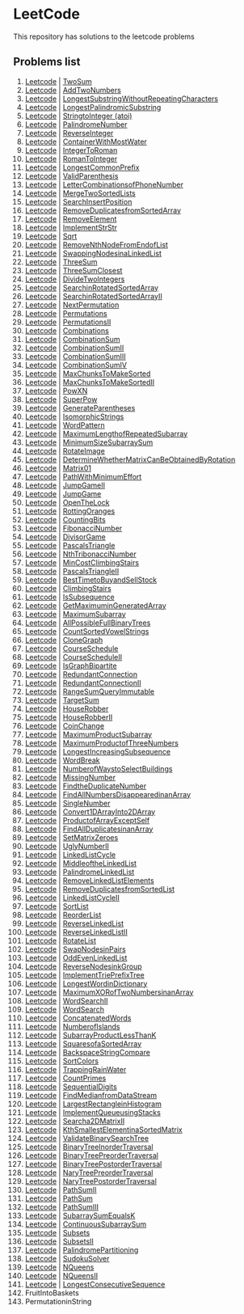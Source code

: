 # LeetCode

This repository has solutions to the leetcode problems

## Problems list

1. [Leetcode](https://leetcode.com/problems/two-sum) | [TwoSum](TwoSum.java)
2. [Leetcode](https://leetcode.com/problems/add-two-numbers) | [AddTwoNumbers](AddTwoNumbers.java)
3. [Leetcode](https://leetcode.com/problems/longest-substring-without-repeating-characters)
   | [LongestSubstringWithoutRepeatingCharacters](LongestSubstringWithoutRepeatingCharacters.java)
4. [Leetcode](https://leetcode.com/problems/longest-palindromic-substring)
   | [LongestPalindromicSubstring](LongestPalindromicSubstring.java)
5. [Leetcode](https://leetcode.com/problems/string-to-integer-atoi/) | [StringtoInteger (atoi)](StringtoInteger.java)
6. [Leetcode](https://leetcode.com/problems/palindrome-number) | [PalindromeNumber](PalindromeNumber.java)
7. [Leetcode](https://leetcode.com/problems/reverse-integer/) | [ReverseInteger](ReverseInteger.java)
8. [Leetcode](https://leetcode.com/problems/container-with-most-water)
   | [ContainerWithMostWater](ContainerWithMostWater.java)
9. [Leetcode](https://leetcode.com/problems/integer-to-roman/) | [IntegerToRoman](IntegerToRoman.java)
10. [Leetcode](https://leetcode.com/problems/roman-to-integer/) | [RomanToInteger](RomanToInteger.java)
11. [Leetcode](https://leetcode.com/problems/longest-common-prefix/) | [LongestCommonPrefix](LongestCommonPrefix.java)
12. [Leetcode](https://leetcode.com/problems/valid-parentheses/) | [ValidParenthesis](ValidParenthesis.java)
13. [Leetcode](https://leetcode.com/problems/letter-combinations-of-a-phone-number/)
    | [LetterCombinationsofPhoneNumber](LetterCombinationsofPhoneNumber.java)
14. [Leetcode](https://leetcode.com/problems/merge-two-sorted-lists/) | [MergeTwoSortedLists](MergeTwoSortedLists.java)
15. [Leetcode](https://leetcode.com/problems/search-insert-position/)
    | [SearchInsertPosition](SearchInsertPosition.java)
16. [Leetcode](https://leetcode.com/problems/remove-duplicates-from-sorted-array/)
    | [RemoveDuplicatesfromSortedArray](RemoveDuplicatesfromSortedArray.java)
17. [Leetcode](https://leetcode.com/problems/remove-element/) | [RemoveElement](RemoveElement.java)
18. [Leetcode](https://leetcode.com/problems/implement-strstr/) | [ImplementStrStr](ImplementStrStr.java)
19. [Leetcode](https://leetcode.com/problems/sqrtx/) | [Sqrt](Sqrt.java)
20. [Leetcode](https://leetcode.com/problems/remove-nth-node-from-end-of-list/)
    | [RemoveNthNodeFromEndofList](RemoveNthNodeFromEndofList.java)
21. [Leetcode](https://leetcode.com/problems/swapping-nodes-in-a-linked-list/)
    | [SwappingNodesinaLinkedList](SwappingNodesinaLinkedList.java)
22. [Leetcode](https://leetcode.com/problems/3sum/) | [ThreeSum](ThreeSum.java)
23. [Leetcode](https://leetcode.com/problems/3sum-closest/) | [ThreeSumClosest](ThreeSumClosest.java)
24. [Leetcode](https://leetcode.com/problems/divide-two-integers/) | [DivideTwoIntegers](DivideTwoIntegers.java)
25. [Leetcode](https://leetcode.com/problems/search-in-rotated-sorted-array/)
    | [SearchinRotatedSortedArray](SearchinRotatedSortedArray.java)
26. [Leetcode](https://leetcode.com/problems/search-in-rotated-sorted-array-ii/)
    | [SearchinRotatedSortedArrayII](SearchinRotatedSortedArrayII.java)
27. [Leetcode](https://leetcode.com/problems/next-permutation/) | [NextPermutation](NextPermutation.java)
28. [Leetcode](https://leetcode.com/problems/permutations/) | [Permutations](Permutations.java)
29. [Leetcode](https://leetcode.com/problems/permutations-ii/) | [PermutationsII](PermutationsII.java)
30. [Leetcode](https://leetcode.com/problems/combinations/) | [Combinations](Combinations.java)
31. [Leetcode](https://leetcode.com/problems/combination-sum/) | [CombinationSum](CombinationSum.java)
32. [Leetcode](https://leetcode.com/problems/combination-sum-ii/) | [CombinationSumII](CombinationSumII.java)
33. [Leetcode](https://leetcode.com/problems/combination-sum-iii/) | [CombinationSumIII](CombinationSumIII.java)
34. [Leetcode](https://leetcode.com/problems/combination-sum-iv/) | [CombinationSumIV](CombinationSumIV.java)
35. [Leetcode](https://leetcode.com/problems/max-chunks-to-make-sorted/)
    | [MaxChunksToMakeSorted](MaxChunksToMakeSorted.java)
36. [Leetcode](https://leetcode.com/problems/max-chunks-to-make-sorted-ii/)
    | [MaxChunksToMakeSortedII](MaxChunksToMakeSortedII.java)
37. [Leetcode](https://leetcode.com/problems/powx-n/) | [PowXN](PowXN.java)
38. [Leetcode](https://leetcode.com/problems/super-pow/) | [SuperPow](SuperPow.java)
39. [Leetcode](https://leetcode.com/problems/generate-parentheses/) | [GenerateParentheses](GenerateParentheses.java)
40. [Leetcode](https://leetcode.com/problems/isomorphic-strings/) | [IsomorphicStrings](IsomorphicStrings.java)
41. [Leetcode](https://leetcode.com/problems/word-pattern/) | [WordPattern](WordPattern.java)
42. [Leetcode](https://leetcode.com/problems/maximum-length-of-repeated-subarray/)
    | [MaximumLengthofRepeatedSubarray](MaximumLengthofRepeatedSubarray.java)
43. [Leetcode](https://leetcode.com/problems/minimum-size-subarray-sum/)
    | [MinimumSizeSubarraySum](MinimumSizeSubarraySum.java)
44. [Leetcode](https://leetcode.com/problems/rotate-image/) | [RotateImage](RotateImage.java)
45. [Leetcode](https://leetcode.com/problems/determine-whether-matrix-can-be-obtained-by-rotation/)
    | [DetermineWhetherMatrixCanBeObtainedByRotation](DetermineWhetherMatrixCanBeObtainedByRotation.java)
46. [Leetcode](https://leetcode.com/problems/01-matrix/) | [Matrix01](Matrix01.java)
47. [Leetcode](https://leetcode.com/problems/path-with-minimum-effort/)
    | [PathWithMinimumEffort](PathWithMinimumEffort.java)
48. [Leetcode](https://leetcode.com/problems/jump-game-ii/) | [JumpGameII](JumpGameII.java)
49. [Leetcode](https://leetcode.com/problems/jump-game/) | [JumpGame](JumpGame.java)
50. [Leetcode](https://leetcode.com/problems/open-the-lock/) | [OpenTheLock](OpenTheLock.java)
51. [Leetcode](https://leetcode.com/problems/rotting-oranges/) | [RottingOranges](RottingOranges.java)
52. [Leetcode](https://leetcode.com/problems/counting-bits/) | [CountingBits](CountingBits.java)
53. [Leetcode](https://leetcode.com/problems/fibonacci-number/) | [FibonacciNumber](FibonacciNumber.java)
54. [Leetcode](https://leetcode.com/problems/divisor-game/) | [DivisorGame](DivisorGame.java)
55. [Leetcode](https://leetcode.com/problems/pascals-triangle/) | [PascalsTriangle](PascalsTriangle.java)
56. [Leetcode](https://leetcode.com/problems/n-th-tribonacci-number/) | [NthTribonacciNumber](NthTribonacciNumber.java)
57. [Leetcode](https://leetcode.com/problems/min-cost-climbing-stairs/)
    | [MinCostClimbingStairs](MinCostClimbingStairs.java)
58. [Leetcode](https://leetcode.com/problems/pascals-triangle-ii/) | [PascalsTriangleII](PascalsTriangleII.java)
59. [Leetcode](https://leetcode.com/problems/best-time-to-buy-and-sell-stock/)
    | [BestTimetoBuyandSellStock](BestTimetoBuyandSellStock.java)
60. [Leetcode](https://leetcode.com/problems/climbing-stairs/) | [ClimbingStairs](ClimbingStairs.java)
61. [Leetcode](https://leetcode.com/problems/is-subsequence/) | [IsSubsequence](IsSubsequence.java)
62. [Leetcode](https://leetcode.com/problems/get-maximum-in-generated-array/)
    | [GetMaximuminGeneratedArray](GetMaximuminGeneratedArray.java)
63. [Leetcode](https://leetcode.com/problems/maximum-subarray/) | [MaximumSubarray](MaximumSubarray.java)
64. [Leetcode](https://leetcode.com/problems/all-possible-full-binary-trees/)
    | [AllPossibleFullBinaryTrees](AllPossibleFullBinaryTrees.java)
65. [Leetcode](https://leetcode.com/problems/count-sorted-vowel-strings/)
    | [CountSortedVowelStrings](CountSortedVowelStrings.java)
66. [Leetcode](https://leetcode.com/problems/clone-graph/) | [CloneGraph](CloneGraph.java)
67. [Leetcode](https://leetcode.com/problems/course-schedule/) | [CourseSchedule](CourseSchedule.java)
68. [Leetcode](https://leetcode.com/problems/course-schedule-ii/) | [CourseScheduleII](CourseScheduleII.java)
69. [Leetcode](https://leetcode.com/problems/is-graph-bipartite/) | [IsGraphBipartite](IsGraphBipartite.java)
70. [Leetcode](https://leetcode.com/problems/redundant-connection/) | [RedundantConnection](RedundantConnection.java)
71. [Leetcode](https://leetcode.com/problems/redundant-connection-ii/)
    | [RedundantConnectionII](RedundantConnectionII.java)
72. [Leetcode](https://leetcode.com/problems/range-sum-query-immutable/)
    | [RangeSumQueryImmutable](RangeSumQueryImmutable.java)
73. [Leetcode](https://leetcode.com/problems/target-sum/) | [TargetSum](TargetSum.java)
74. [Leetcode](https://leetcode.com/problems/house-robber/) | [HouseRobber](HouseRobber.java)
75. [Leetcode](https://leetcode.com/problems/house-robber-ii/) | [HouseRobberII](HouseRobberII.java)
76. [Leetcode](https://leetcode.com/problems/coin-change/) | [CoinChange](CoinChange.java)
77. [Leetcode](https://leetcode.com/problems/maximum-product-subarray/)
    | [MaximumProductSubarray](MaximumProductSubarray.java)
78. [Leetcode](https://leetcode.com/problems/maximum-product-of-three-numbers/)
    | [MaximumProductofThreeNumbers](MaximumProductofThreeNumbers.java)
79. [Leetcode](https://leetcode.com/problems/longest-increasing-subsequence/)
    | [LongestIncreasingSubsequence](LongestIncreasingSubsequence.java)
80. [Leetcode](https://leetcode.com/problems/word-break/) | [WordBreak](WordBreak.java)
81. [Leetcode](https://leetcode.com/problems/number-of-ways-to-select-buildings/)
    | [NumberofWaystoSelectBuildings](NumberofWaystoSelectBuildings.java)
82. [Leetcode](https://leetcode.com/problems/missing-number/) | [MissingNumber](MissingNumber.java)
83. [Leetcode](https://leetcode.com/problems/find-the-duplicate-number/)
    | [FindtheDuplicateNumber](FindtheDuplicateNumber.java)
84. [Leetcode](https://leetcode.com/problems/find-all-numbers-disappeared-in-an-array/)
    | [FindAllNumbersDisappearedinanArray](FindAllNumbersDisappearedinanArray.java)
85. [Leetcode](https://leetcode.com/problems/single-number/) | [SingleNumber](SingleNumber.java)
86. [Leetcode](https://leetcode.com/problems/convert-1d-array-into-2d-array/)
    | [Convert1DArrayInto2DArray](Convert1DArrayInto2DArray.java)
87. [Leetcode](https://leetcode.com/problems/product-of-array-except-self/)
    | [ProductofArrayExceptSelf](ProductofArrayExceptSelf.java)
88. [Leetcode](https://leetcode.com/problems/find-all-duplicates-in-an-array/)
    | [FindAllDuplicatesinanArray](FindAllDuplicatesinanArray.java)
89. [Leetcode](https://leetcode.com/problems/set-matrix-zeroes/) | [SetMatrixZeroes](SetMatrixZeroes.java)
90. [Leetcode](https://leetcode.com/problems/ugly-number-ii/) | [UglyNumberII](UglyNumberII.java)
91. [Leetcode](https://leetcode.com/problems/linked-list-cycle/) | [LinkedListCycle](LinkedListCycle.java)
92. [Leetcode](https://leetcode.com/problems/middle-of-the-linked-list/)
    | [MiddleoftheLinkedList](MiddleoftheLinkedList.java)
93. [Leetcode](https://leetcode.com/problems/palindrome-linked-list/)
    | [PalindromeLinkedList](PalindromeLinkedList.java)
94. [Leetcode](https://leetcode.com/problems/remove-linked-list-elements/)
    | [RemoveLinkedListElements](RemoveLinkedListElements.java)
95. [Leetcode](https://leetcode.com/problems/remove-duplicates-from-sorted-list/)
    | [RemoveDuplicatesfromSortedList](RemoveDuplicatesfromSortedList.java)
96. [Leetcode](https://leetcode.com/problems/linked-list-cycle-ii/) | [LinkedListCycleII](LinkedListCycleII.java)
97. [Leetcode](https://leetcode.com/problems/sort-list/) | [SortList](SortList.java)
98. [Leetcode](https://leetcode.com/problems/reorder-list/) | [ReorderList](ReorderList.java)
99. [Leetcode](https://leetcode.com/problems/reverse-linked-list/) | [ReverseLinkedList](ReverseLinkedList.java)
100. [Leetcode](https://leetcode.com/problems/reverse-linked-list-ii/) | [ReverseLinkedListII](ReverseLinkedListII.java)
101. [Leetcode](https://leetcode.com/problems/rotate-list/) | [RotateList](RotateList.java)
102. [Leetcode](https://leetcode.com/problems/swap-nodes-in-pairs/) | [SwapNodesinPairs](SwapNodesinPairs.java)
103. [Leetcode](https://leetcode.com/problems/odd-even-linked-list/) | [OddEvenLinkedList](OddEvenLinkedList.java)
104. [Leetcode](https://leetcode.com/problems/reverse-nodes-in-k-group/)
     | [ReverseNodesinkGroup](ReverseNodesinkGroup.java)
105. [Leetcode](https://leetcode.com/problems/implement-trie-prefix-tree/)
     | [ImplementTriePrefixTree](ImplementTriePrefixTree.java)
106. [Leetcode](https://leetcode.com/problems/longest-word-in-dictionary/)
     | [LongestWordinDictionary](LongestWordinDictionary.java)
107. [Leetcode](https://leetcode.com/problems/maximum-xor-of-two-numbers-in-an-array/)
     | [MaximumXORofTwoNumbersinanArray](MaximumXORofTwoNumbersinanArray.java)
108. [Leetcode](https://leetcode.com/problems/word-search-ii/) | [WordSearchII](WordSearchII.java)
109. [Leetcode](https://leetcode.com/problems/word-search/) | [WordSearch](WordSearch.java)
110. [Leetcode](https://leetcode.com/problems/concatenated-words/) | [ConcatenatedWords](ConcatenatedWords.java)
111. [Leetcode](https://leetcode.com/problems/number-of-islands/) | [NumberofIslands](NumberofIslands.java)
112. [Leetcode](https://leetcode.com/problems/subarray-product-less-than-k/)
     | [SubarrayProductLessThanK](SubarrayProductLessThanK.java)
113. [Leetcode](https://leetcode.com/problems/squares-of-a-sorted-array/)
     | [SquaresofaSortedArray](SquaresofaSortedArray.java)
114. [Leetcode](https://leetcode.com/problems/backspace-string-compare/)
     | [BackspaceStringCompare](BackspaceStringCompare.java)
115. [Leetcode](https://leetcode.com/problems/sort-colors/) | [SortColors](SortColors.java)
116. [Leetcode](https://leetcode.com/problems/trapping-rain-water/) | [TrappingRainWater](TrappingRainWater.java)
117. [Leetcode](https://leetcode.com/problems/count-primes/) | [CountPrimes](CountPrimes.java)
118. [Leetcode](https://leetcode.com/problems/sequential-digits/) | [SequentialDigits](SequentialDigits.java)
119. [Leetcode](https://leetcode.com/problems/find-median-from-data-stream/)
     | [FindMedianfromDataStream](FindMedianfromDataStream.java)
120. [Leetcode](https://leetcode.com/problems/largest-rectangle-in-histogram/)
     | [LargestRectangleinHistogram](LargestRectangleinHistogram.java)
121. [Leetcode](https://leetcode.com/problems/implement-queue-using-stacks/)
     | [ImplementQueueusingStacks](ImplementQueueusingStacks.java)
122. [Leetcode](https://leetcode.com/problems/search-a-2d-matrix-ii/) | [Searcha2DMatrixII](Searcha2DMatrixII.java)
123. [Leetcode](https://leetcode.com/problems/kth-smallest-element-in-a-sorted-matrix/)
     | [KthSmallestElementinaSortedMatrix](KthSmallestElementinaSortedMatrix.java)
124. [Leetcode](https://leetcode.com/problems/validate-binary-search-tree/)
     | [ValidateBinarySearchTree](ValidateBinarySearchTree.java)
125. [Leetcode](https://leetcode.com/problems/binary-tree-inorder-traversal/)
     | [BinaryTreeInorderTraversal](BinaryTreeInorderTraversal.java)
126. [Leetcode](https://leetcode.com/problems/binary-tree-preorder-traversal/)
     | [BinaryTreePreorderTraversal](BinaryTreePreorderTraversal.java)
127. [Leetcode](https://leetcode.com/problems/binary-tree-postorder-traversal/)
     | [BinaryTreePostorderTraversal](BinaryTreePostorderTraversal.java)
128. [Leetcode](https://leetcode.com/problems/n-ary-tree-preorder-traversal/)
     | [NaryTreePreorderTraversal](NaryTreePreorderTraversal.java)
129. [Leetcode](https://leetcode.com/problems/n-ary-tree-postorder-traversal/)
     | [NaryTreePostorderTraversal](NaryTreePostorderTraversal.java)
130. [Leetcode](https://leetcode.com/problems/path-sum-ii/) | [PathSumII](PathSumII.java)
131. [Leetcode](https://leetcode.com/problems/path-sum/) | [PathSum](PathSum.java)
132. [Leetcode](https://leetcode.com/problems/path-sum-iii/) | [PathSumIII](PathSumIII.java)
133. [Leetcode](https://leetcode.com/problems/subarray-sum-equals-k/) | [SubarraySumEqualsK](SubarraySumEqualsK.java)
134. [Leetcode](https://leetcode.com/problems/continuous-subarray-sum/)
     | [ContinuousSubarraySum](ContinuousSubarraySum.java)
135. [Leetcode](https://leetcode.com/problems/subsets/) | [Subsets](Subsets.java)
136. [Leetcode](https://leetcode.com/problems/subsets-ii/) | [SubsetsII](SubsetsII.java)
137. [Leetcode](https://leetcode.com/problems/palindrome-partitioning/)
     | [PalindromePartitioning](PalindromePartitioning.java)
138. [Leetcode](https://leetcode.com/problems/sudoku-solver/) | [SudokuSolver](SudokuSolver.java)
139. [Leetcode](https://leetcode.com/problems/n-queens/) | [NQueens](NQueens.java)
140. [Leetcode](https://leetcode.com/problems/n-queens-ii/) | [NQueensII](NQueensII.java)
141. [Leetcode](https://leetcode.com/problems/longest-consecutive-sequence/)
     | [LongestConsecutiveSequence](LongestConsecutiveSequence.java)
142. FruitIntoBaskets
143. PermutationinString